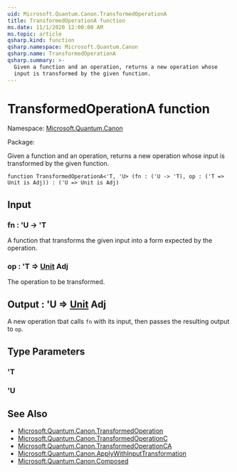 ```yaml
---
uid: Microsoft.Quantum.Canon.TransformedOperationA
title: TransformedOperationA function
ms.date: 11/1/2020 12:00:00 AM
ms.topic: article
qsharp.kind: function
qsharp.namespace: Microsoft.Quantum.Canon
qsharp.name: TransformedOperationA
qsharp.summary: >-
  Given a function and an operation, returns a new operation whose
  input is transformed by the given function.
---
```


# TransformedOperationA function

Namespace: [Microsoft.Quantum.Canon](xref:Microsoft.Quantum.Canon)

Package: [](https://nuget.org/packages/)


Given a function and an operation, returns a new operation whoseinput is transformed by the given function.

```qsharp
function TransformedOperationA<'T, 'U> (fn : ('U -> 'T), op : ('T => Unit is Adj)) : ('U => Unit is Adj)
```


## Input

### fn : 'U -> 'T

A function that transforms the given input into a form expected by theoperation.


### op : 'T => [Unit](xref:microsoft.quantum.lang-ref.unit) Adj

The operation to be transformed.



## Output : 'U => [Unit](xref:microsoft.quantum.lang-ref.unit) Adj

A new operation tbat calls `fn` with its input, then passes theresulting output to `op`.

## Type Parameters

### 'T


### 'U



## See Also

- [Microsoft.Quantum.Canon.TransformedOperation](xref:Microsoft.Quantum.Canon.TransformedOperation)
- [Microsoft.Quantum.Canon.TransformedOperationC](xref:Microsoft.Quantum.Canon.TransformedOperationC)
- [Microsoft.Quantum.Canon.TransformedOperationCA](xref:Microsoft.Quantum.Canon.TransformedOperationCA)
- [Microsoft.Quantum.Canon.ApplyWithInputTransformation](xref:Microsoft.Quantum.Canon.ApplyWithInputTransformation)
- [Microsoft.Quantum.Canon.Composed](xref:Microsoft.Quantum.Canon.Composed)